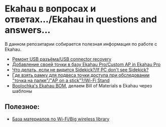 # Ekahau в вопросах и ответах.../Ekahau in questions and answers...

В данном репозитарии собирается полезная информация по работе с Ekahau.

- [Ремонт USB разъёма/USB connector recovery](./USB_recovery/README.md)
- [Добавление своей точки в базу Ekahau Pro/Custom AP in Ekahau Pro](./Custom-AP-in-Ekahau/README.md)
- [Что делать, если не видится Sidekick?/If PC don't see Sidekick?](./ESK_dont_show/README.md)
- [Где взять рамку для подвеса точки доступа при обследовании "точка на палке"/"AP on a stick"?/Wi-Fi Stand](./WiFiStand/README.md)
- [Boolochka's Ekahau BOM](http://bit.ly/ekahau_bom), делаем Bill of Materials в Ekahau через шаблоны

## Полезное:
- [База материалов по Wi-Fi/Big wireless library](https://github.com/skhomm/useful-wireless-links)

